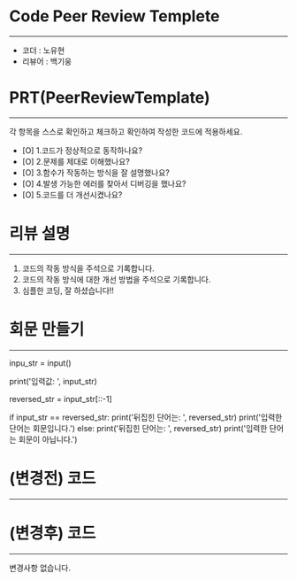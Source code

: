 # Code Peer Review Templete
---
- 코더   : 노유현
- 리뷰어 : 백기웅


# PRT(PeerReviewTemplate)
---
각 항목을 스스로 확인하고 체크하고 확인하여 작성한 코드에 적용하세요.
- [O] 1.코드가 정상적으로 동작하나요?
- [O] 2.문제를 제대로 이해했나요?
- [O] 3.함수가 작동하는 방식을 잘 설명했나요?
- [O] 4.발생 가능한 에러를 찾아서 디버깅을 했나요?
- [O] 5.코드를 더 개선시켰나요?

# 리뷰 설명
---
1. 코드의 작동 방식을 주석으로 기록합니다.
2. 코드의 작동 방식에 대한 개선 방법을 주석으로 기록합니다.
3. 심플한 코딩, 잘 하셨습니다!!

# 회문 만들기
---
 inpu_str = input()
 
 print('입력값: ', input_str)
 
 reversed_str = input_str[::-1]
 
 if input_str == reversed_str:
     print('뒤집힌 단어는: ', reversed_str)
     print('입력한 단어는 회문입니다.')
 else:
     print('뒤집힌 단어는: ', reversed_str)
     print('입력한 단어는 회문이 아닙니다.')

# (변경전) 코드
---

# (변경후) 코드
---
 변경사항 없습니다.
